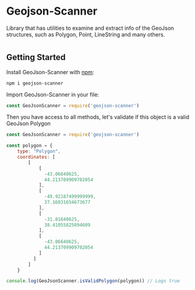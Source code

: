 # Geojson-Scanner
Library that has utilities to examine and extract info of the GeoJson structures, such as Polygon, Point, LineString and many others.

#
## Getting Started

Install GeoJson-Scanner with [npm](https://www.npmjs.com/package/geojson-scanner):

```shell
npm i geojson-scanner
```

Import GeoJson-Scanner in your file:
```javascript
const GeoJsonScanner = require('geojson-scanner')
```

Then you have access to all methods, let's validate if this object is a valid GeoJson Polygon
```javascript
const GeoJsonScanner = require('geojson-scanner')

const polygon = {
    type: "Polygon",
    coordinates: [
        [
            [
              -43.06640625,
              44.213709909702054
            ],
            [
              -49.92187499999999,
              37.16031654673677
            ],
            [
              -31.81640625,
              38.41055825094609
            ],
            [
              -43.06640625,
              44.213709909702054
            ]
          ]
        ]
    }

console.log(GeoJsonScanner.isValidPolygon(polygon)) // Logs true

```

